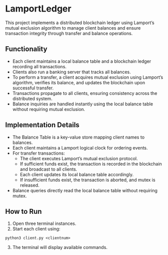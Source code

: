 # LamportLedger
This project implements a distributed blockchain ledger using Lamport’s mutual exclusion algorithm to manage client balances and ensure transaction integrity through transfer and balance operations.

## Functionality
- Each client maintains a local balance table and a blockchain ledger recording all transactions.
- Clients also run a banking server that tracks all balances.
- To perform a transfer, a client acquires mutual exclusion using Lamport’s algorithm, verifies its balance, and updates the blockchain upon successful transfer.
- Transactions propagate to all clients, ensuring consistency across the distributed system.
- Balance inquiries are handled instantly using the local balance table without requiring mutual exclusion.

## Implementation Details
- The Balance Table is a key-value store mapping client names to balances.
- Each client maintains a Lamport logical clock for ordering events.
- For transfer transactions:
  - The client executes Lamport’s mutual exclusion protocol.
  - If sufficient funds exist, the transaction is recorded in the blockchain and broadcast to all clients.
  - Each client updates its local balance table accordingly.
  - If insufficient funds exist, the transaction is aborted, and mutex is released.
- Balance queries directly read the local balance table without requiring mutex.

## How to Run
1. Open three terminal instances.
2. Start each client using:
```
python3 client.py <clientnum>
```
3. The terminal will display available commands.
